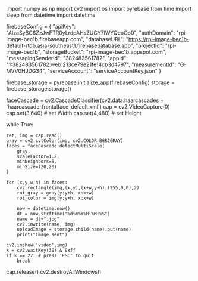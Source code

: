 import numpy as np
import cv2
import os
import pyrebase
from time import sleep
from datetime import datetime

firebaseConfig = { 
    "apiKey": "AIzaSyBG6ZzJwFTR0yLrdpAHsZUGY7lWYQeoOo0",
    "authDomain": "rpi-image-bec1b.firebaseapp.com",
    "databaseURL": "https://rpi-image-bec1b-default-rtdb.asia-southeast1.firebasedatabase.app",
    "projectId": "rpi-image-bec1b",
    "storageBucket": "rpi-image-bec1b.appspot.com",
    "messagingSenderId": "382483561782",
    "appId": "1:382483561782:web:213ce79e21fe14cb3d4797",
    "measurementId": "G-MVV0HJDG34",
    "serviceAccount": "serviceAccountKey.json"
}

firebase_storage = pyrebase.initialize_app(firebaseConfig)
storage = firebase_storage.storage()


faceCascade = cv2.CascadeClassifier(cv2.data.haarcascades + 'haarcascade_frontalface_default.xml')
cap = cv2.VideoCapture(0)
cap.set(3,640) # set Width
cap.set(4,480) # set Height

       
        
while True:
    
    ret, img = cap.read()
    gray = cv2.cvtColor(img, cv2.COLOR_BGR2GRAY)
    faces = faceCascade.detectMultiScale(
        gray,
        scaleFactor=1.2,
        minNeighbors=5,
        minSize=(20,20)
    )
    
    for (x,y,w,h) in faces:
        cv2.rectangle(img,(x,y),(x+w,y+h),(255,0,0),2)
        roi_gray = gray[y:y+h, x:x+w]
        roi_color = img[y:y+h, x:x+w]
        
        now = datetime.now()
        dt = now.strftime("%d%m%Y%H:%M:%S")
        name = dt+".jpg"
        cv2.imwrite(name, img)
        uploadImage = storage.child(name).put(name)
        print("Image sent")
        
    cv2.imshow('video',img)
    k = cv2.waitKey(30) & 0xff
    if k == 27: # press 'ESC' to quit
        break
    
cap.release()
cv2.destroyAllWindows()